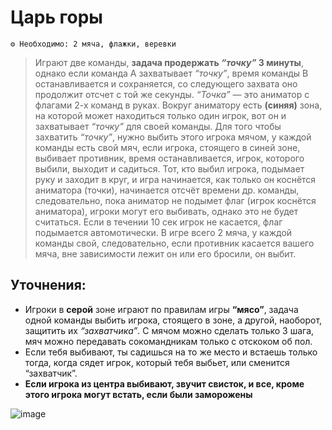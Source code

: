 # Царь горы
```
⚙ Необходимо: 2 мяча, флажки, веревки
```
> Играют две команды, **задача продержать *“точку”* 3 минуты**, однако если команда А захватывает *“точку”*, время команды В останавливается и сохраняется, со следующего захвата оно продолжит отсчет с той же секунды. *“Точка”* — это аниматор с флагами 2-х команд в руках. Вокруг аниматору есть **(синяя)** зона, на которой может находиться только один игрок, вот он и захватывает *“точку”* для своей команды. Для того чтобы захватить *“точку”*, нужно выбить этого игрока мячом, у каждой команды есть свой мяч, если игрока, стоящего в синей зоне, выбивает противник, время останавливается, игрок, которого выбили, выходит и садиться. Тот, кто выбил игрока, подымает руку и заходит в круг, и игра начинается, как только он коснётся аниматора (точки), начинается отсчёт времени др. команды, следовательно, пока аниматор не подымет флаг (игрок коснётся аниматора), игроки могут его выбивать, однако это не будет считаться. Если в течении 10 сек игрок не касается, флаг подымается автомотически. В игре всего 2 мяча, у каждой команды свой, следовательно, если противник касается вашего мяча, вне зависимости лежит он или его бросили, он выбит.

## Уточнения:
- Игроки в **серой** зоне играют по правилам игры **“мясо”**, задача одной команды выбить игрока, стоящего в зоне, а другой, наоборот, защитить их *“захватчика”*. С мячом можно сделать только 3 шага, мяч можно передавать сокомандникам только с отскоком об пол.
- Если тебя выбивают, ты садишься на то же место и встаешь только тогда, когда сядет игрок, который тебя выбьет, или сменится “захватчик”.
- **Если игрока из центра выбивают, звучит свисток, и все, кроме этого игрока могут встать, если были заморожены**

![image](https://github.com/BorisKrutko/games/assets/120216991/8e4d3f70-9e21-4f3a-814e-d0f61bdf173f)
